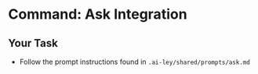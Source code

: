 # Command: Ask Integration

## Your Task

- Follow the prompt instructions found in `.ai-ley/shared/prompts/ask.md`
